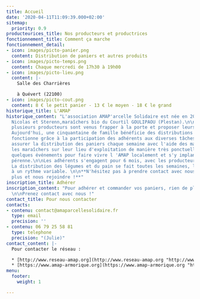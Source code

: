 ```yaml
---
title: Accueil
date: '2020-04-11T11:09:39.000+02:00'
sitemap:
  priority: 0.9
producteurices_title: Nos producteurs et productrices
fonctionnement_title: Comment ça marche
fonctionnement_detail:
- icon: images/picto-panier.png
  content: Distribution de paniers et autres produits
- icon: images/picto-temps.png
  content: Chaque mercredi de 17h30 à 19h00
- icon: images/picto-lieu.png
  content: |-
    Salle des Charrières

    à Quévert (22100)
- icon: images/picto-cout.png
  content: 8 € le petit panier - 13 € le moyen - 18 € le grand
historique_title: L'AMAP
historique_content: "L'association AMAP'arcelle Solidaire est née en 2008 autour de
  Nicolas et Sterenn,maraîchers bio du Courtil GOULIPAOU (Plestan).\n\nTest de modification\n\n,
  plusieurs producteurs sont venus frapper à la porte et proposer leurs produits.
  Aujourd'hui, une cinquantaine de famille bénéficie des distributions à Quévert.\n\nL'AMAP
  fonctionne grâce à la participation des adhérents aux diverses tâches, notamment
  assurer la distribution des paniers chaque semaine avec l'aide des maraîchers, retrouver
  les maraîchers sur leur lieu d'exploitation de manière très ponctuelle, organiser
  quelques événements pour faire vivre l 'AMAP localement et s'y implanter de façon
  pérenne.\n\nLes adhérents s'engagent pour 6 mois, avec les producteurs qu'ils souhaitent.
  La distribution des légumes et du pain se fait toutes les semaines, les autres produits
  à un rythme variable. \n\n**N'hésitez pas à prendre contact avec nous pour en savoir
  plus et nous rejoindre !**"
inscription_title: Adhérer
inscription_content: "Pour adhérer et commander vos paniers, rien de plus simple !
  \n\nPrenez contact avec nous !"
contact_title: Pour nous contacter
contacts:
- contenu: contact@amaparcellesolidaire.fr
  type: email
  precision: ''
- contenu: 06 79 25 58 81
  type: telephone
  precision: "(Julie)"
contact_content: |-
  Pour contacter le réseau :

  * [http://www.reseau-amap.org](http://www.reseau-amap.org "http://www.reseau-amap.org")
  * [https://www.amap-armorique.org](https://www.amap-armorique.org "https://www.amap-armorique.org")
menu:
  footer:
    weight: 1

---
```


